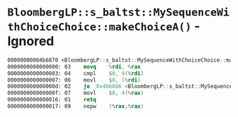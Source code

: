 # `BloombergLP::s_baltst::MySequenceWithChoiceChoice::makeChoiceA()` - Ignored

```nasm
00000000004b6870 <BloombergLP::s_baltst::MySequenceWithChoiceChoice::makeChoiceA()>:
0000000000000000: 03	movq	%rdi, %rax
0000000000000003: 04	cmpl	$0, 4(%rdi)
0000000000000007: 06	movl	$0, (%rdi)
000000000000000d: 02	je	0x4b6886 <BloombergLP::s_baltst::MySequenceWithChoiceChoice::makeChoiceA()+0x16>
000000000000000f: 07	movl	$0, 4(%rax)
0000000000000016: 01	retq	
0000000000000017: 09	nopw	(%rax,%rax)
```
